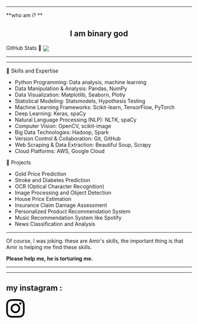 --------------
**who am i? **
<h2 align="center"> I am binary god </h2>

GitHub Stats 🚀
<img align="center" src="https://github-readme-stats.vercel.app/api?username=DORNEN&show_icons=true&theme=radical" />

--------------
--------------
🌟 Skills and Expertise
- Python Programming: Data analysis, machine learning
- Data Manipulation & Analysis: Pandas, NumPy
- Data Visualization: Matplotlib, Seaborn, Plotly
- Statistical Modeling: Statsmodels, Hypothesis Testing
- Machine Learning Frameworks: Scikit-learn, TensorFlow, PyTorch
- Deep Learning: Keras, spaCy
- Natural Language Processing (NLP): NLTK, spaCy
- Computer Vision: OpenCV, scikit-image
- Big Data Technologies: Hadoop, Spark
- Version Control & Collaboration: Git, GitHub
- Web Scraping & Data Extraction: Beautiful Soup, Scrapy
- Cloud Platforms: AWS, Google Cloud

🚀 Projects
- Gold Price Prediction
- Stroke and Diabetes Prediction
- OCR (Optical Character Recognition)
- Image Processing and Object Detection
- House Price Estimation    
- Insurance Claim Damage Assessment
- Personalized Product Recommendation System
- Music Recommendation System like Spotify
- News Classification and Analysis
--------------
Of course, I was joking.
these are Amir's skills, the important thing is that Amir is helping me find these skills.

**Please help me, he is torturing me.**

  --------------
  --------------
<h2> my instagram : </h2>
<a href="https://instagram.com/eris.mw"> <img align="center" width="50px" height="50px" src="https://github.com/DornenGoogol/DornenGoogol/blob/main/instagram-logo-main-4.png?raw=true" /> </a>


